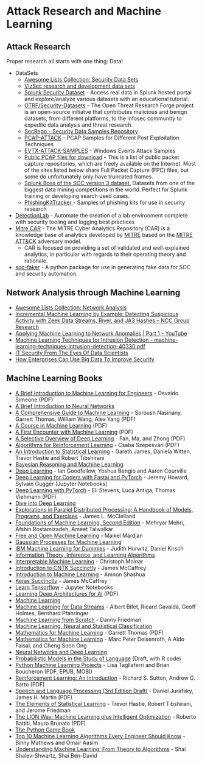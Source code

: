 # Attack Research and Machine Learning

## **Attack Research**&#x20;

Proper research all starts with one thing: Data!

* DataSets
  * [Awesome Lists Collection: Security Data Sets](https://github.com/shramos/Awesome-Cybersecurity-Datasets)
  * [VizSec research and development data sets](https://vizsec.org/data/)
  * [Splunk Security Dataset](https://live.splunk.com/splunk-security-dataset-project) - Access real data in Splunk hosted portal and explore/analyze various datasets with an educational tutorial.
  * [OTRF/Security-Datasets](https://github.com/OTRF/Security-Datasets) - The Open Threat Research Forge project is an open-source initiatve that contributes malicious and benign datasets, from different platforms, to the infosec community to expedite data analysis and threat research.
  * [SecRepo - Security Data Samples Repository](https://www.secrepo.com/)
  * [PCAP-ATTACK](https://github.com/sbousseaden/PCAP-ATTACK) -  PCAP Samples for Different Post Exploitation Techniques&#x20;
  * [EVTX-ATTACK-SAMPLES](https://github.com/sbousseaden/EVTX-ATTACK-SAMPLES) - Windows Events Attack Samples&#x20;
  * [Public PCAP files for download](https://www.netresec.com/?page=PcapFiles) - This is a list of public packet capture repositories, which are freely available on the Internet. Most of the sites listed below share Full Packet Capture (FPC) files, but some do unfortunately only have truncated frames.
  * [Splunk Boss of the SOC version 3 dataset.](https://github.com/splunk/botsv3) Datasets from one of the biggest data mining competitions in the world. Perfect for Splunk training or developing search used cases.
  * [PhishingKitTracker ](https://github.com/marcoramilli/PhishingKitTracker)- Samples of phishing kits for use in security research
* [DetectionLab](https://github.com/clong/DetectionLab) -  Automate the creation of a lab environment complete with security tooling and logging best practices&#x20;
* [Mitre CAR](https://car.mitre.org/) - The MITRE Cyber Analytics Repository (CAR) is a knowledge base of analytics developed by [MITRE](https://www.mitre.org) based on the [MITRE ATT\&CK](https://attack.mitre.org/) adversary model.
  * CAR is focused on providing a set of validated and well-explained analytics, in particular with regards to their operating theory and rationale.
* [soc-faker](https://github.com/swimlane/soc-faker) - A python package for use in generating fake data for SOC and security automation.

## **Network Analysis through Machine Learning**&#x20;

* [Awesome Lists Collection: Network Analysis](https://github.com/briatte/awesome-network-analysis#readme)
* [Incremental Machine Learning by Example: Detecting Suspicious Activity with Zeek Data Streams, River, and JA3 Hashes – NCC Group Research](https://research.nccgroup.com/2021/06/14/incremental-machine-leaning-by-example-detecting-suspicious-activity-with-zeek-data-streams-river-and-ja3-hashes/)&#x20;
* [Applying Machine Learning to Network Anomalies | Part 1 - YouTube](https://www.youtube.com/watch?v=qOfgNd-qijI)&#x20;
* [Machine Learning Techniques for Intrusion Detection - machine-learning-techniques-intrusion-detection-40330.pdf](https://www.sans.org/reading-room/whitepapers/detection/machine-learning-techniques-intrusion-detection-40330)
* [IT Security From The Eyes Of Data Scientists](https://www.darkreading.com/it-security-from-the-eyes-of-data-scientists/d/d-id/1140831)&#x20;
* [How Enterprises Can Use Big Data To Improve Security](https://www.darkreading.com/how-enterprises-can-use-big-data-to-improve-security/d/d-id/1140059)&#x20;

## Machine Learning Books

* [A Brief Introduction to Machine Learning for Engineers](https://arxiv.org/pdf/1709.02840.pdf) - Osvaldo Simeone (PDF)
* [A Brief Introduction to Neural Networks](http://www.dkriesel.com/en/science/neural\_networks)
* [A Comprehensive Guide to Machine Learning](https://www.eecs189.org/static/resources/comprehensive-guide.pdf) - Soroush Nasiriany, Garrett Thomas, William Wang, Alex Yang (PDF)
* [A Course in Machine Learning](http://ciml.info/dl/v0\_9/ciml-v0\_9-all.pdf) (PDF)
* [A First Encounter with Machine Learning](https://www.ics.uci.edu/\~welling/teaching/ICS273Afall11/IntroMLBook.pdf) (PDF)
* [A Selective Overview of Deep Learning](https://arxiv.org/abs/1904.05526) - Fan, Ma, and Zhong (PDF)
* [Algorithms for Reinforcement Learning](https://sites.ualberta.ca/\~szepesva/papers/RLAlgsInMDPs.pdf) - Csaba Szepesvári (PDF)
* [An Introduction to Statistical Learning](http://www-bcf.usc.edu/\~gareth/ISL/) - Gareth James, Daniela Witten, Trevor Hastie and Robert Tibshirani
* [Bayesian Reasoning and Machine Learning](http://web4.cs.ucl.ac.uk/staff/D.Barber/pmwiki/pmwiki.php?n=Brml.HomePage)
* [Deep Learning](http://www.deeplearningbook.org) - Ian Goodfellow, Yoshua Bengio and Aaron Courville
* [Deep Learning for Coders with Fastai and PyTorch](https://github.com/fastai/fastbook) - Jeremy Howard, Sylvain Gugger (Jupyter Notebooks)
* [Deep Learning with PyTorch](https://pytorch.org/assets/deep-learning/Deep-Learning-with-PyTorch.pdf) - Eli Stevens, Luca Antiga, Thomas Viehmann (PDF)
* [Dive into Deep Learning](http://d2l.ai)
* [Explorations in Parallel Distributed Processing: A Handbook of Models, Programs, and Exercises](https://web.stanford.edu/group/pdplab/pdphandbook) - James L. McClelland
* [Foundations of Machine Learning, Second Edition](https://mitpress.ublish.com/ereader/7093/?preview=#page/Cover) - Mehryar Mohri, Afshin Rostamizadeh, Ameet Talwalkar
* [Free and Open Machine Learning](https://freeandopenmachinelearning.readthedocs.io/en/latest/index.html) - Maikel Mardjan
* [Gaussian Processes for Machine Learning](http://www.gaussianprocess.org/gpml/)
* [IBM Machine Learning for Dummies](https://www.ibm.com/downloads/cas/GB8ZMQZ3) - Judith Hurwitz, Daniel Kirsch
* [Information Theory, Inference, and Learning Algorithms](http://www.inference.phy.cam.ac.uk/itila/)
* [Interpretable Machine Learning](https://christophm.github.io/interpretable-ml-book/) - Christoph Molnar
* [Introduction to CNTK Succinctly](https://www.syncfusion.com/ebooks/cntk\_succinctly) - James McCaffrey
* [Introduction to Machine Learning](http://arxiv.org/abs/0904.3664v1) - Amnon Shashua
* [Keras Succinctly](https://www.syncfusion.com/ebooks/keras-succinctly) - James McCaffrey
* [Learn Tensorflow](https://bitbucket.org/hrojas/learn-tensorflow) - Jupyter Notebooks
* [Learning Deep Architectures for AI](https://mila.quebec/wp-content/uploads/2019/08/TR1312.pdf) (PDF)
* [Machine Learning](http://www.intechopen.com/books/machine\_learning)
* [Machine Learning for Data Streams](https://moa.cms.waikato.ac.nz/book-html/) - Albert Bifet, Ricard Gavaldà, Geoff Holmes, Bernhard Pfahringer
* [Machine Learning from Scratch](https://dafriedman97.github.io/mlbook/content/introduction.html) - Danny Friedman
* [Machine Learning, Neural and Statistical Classification](http://www1.maths.leeds.ac.uk/\~charles/statlog/)
* [Mathematics for Machine Learning](https://gwthomas.github.io/docs/math4ml.pdf) - Garrett Thomas (PDF)
* [Mathematics for Machine Learning](https://mml-book.github.io) - Marc Peter Deisenroth, A Aldo Faisal, and Cheng Soon Ong
* [Neural Networks and Deep Learning](http://neuralnetworksanddeeplearning.com)
* [Probabilistic Models in the Study of Language](http://idiom.ucsd.edu/\~rlevy/pmsl\_textbook/text.html) (Draft, with R code)
* [Python Machine Learning Projects](https://www.digitalocean.com/community/books/python-machine-learning-projects-a-digitalocean-ebook) - Lisa Tagliaferri and Brian Boucheron (PDF, EPUB, MOBI)
* [Reinforcement Learning: An Introduction](http://incompleteideas.net/book/RLbook2020.pdf) - Richard S. Sutton, Andrew G. Barto (PDF)
* [Speech and Language Processing (3rd Edition Draft)](https://web.stanford.edu/\~jurafsky/slp3/ed3book.pdf) - Daniel Jurafsky, James H. Martin (PDF)
* [The Elements of Statistical Learning](https://web.stanford.edu/\~hastie/ElemStatLearn/) - Trevor Hastie, Robert Tibshirani, and Jerome Friedman
* [The LION Way: Machine Learning plus Intelligent Optimization](https://intelligent-optimization.org/LIONbook/lionbook\_3v0.pdf) - Roberto Battiti, Mauro Brunato (PDF)
* [The Python Game Book](http://thepythongamebook.com/en%3Astart)
* [Top 10 Machine Learning Algorithms Every Engineer Should Know](https://www.dezyre.com/article/top-10-machine-learning-algorithms/202) - Binny Mathews and Omair Aasim
* [Understanding Machine Learning: From Theory to Algorithms](https://www.cs.huji.ac.il/\~shais/UnderstandingMachineLearning) - Shai Shalev-Shwartz, Shai Ben-David
